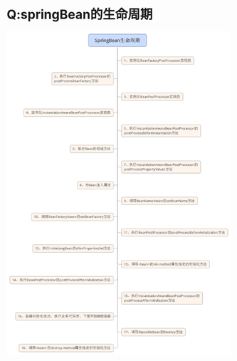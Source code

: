 Q:springBean的生命周期
===
![Image text](https://github.com/IceDarron/Note/blob/master/Image/spring_bean_life_cycle.png)